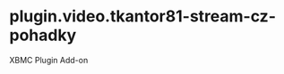 plugin.video.tkantor81-stream-cz-pohadky
========================================

XBMC Plugin Add-on
